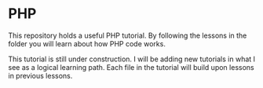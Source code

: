 PHP
===

This repository holds a useful PHP tutorial.  By following the lessons in the folder you will
learn about how PHP code works.

This tutorial is still under construction.  I will be adding new tutorials in what I see as a 
logical learning path.  Each file in the tutorial will build upon lessons in previous lessons.

